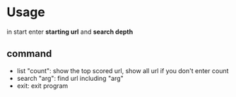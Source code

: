 # Usage
in start enter __starting url__ and __search depth__
## command
- list "count": show the top scored url, show all url if you don't enter count
- search "arg": find url including "arg"
- exit: exit program
